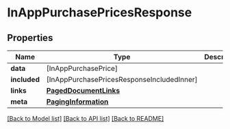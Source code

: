 # InAppPurchasePricesResponse

## Properties
Name | Type | Description | Notes
------------ | ------------- | ------------- | -------------
**data** | [InAppPurchasePrice] |  | 
**included** | [InAppPurchasePricesResponseIncludedInner] |  | [optional] 
**links** | [**PagedDocumentLinks**](PagedDocumentLinks.md) |  | 
**meta** | [**PagingInformation**](PagingInformation.md) |  | [optional] 

[[Back to Model list]](../README.md#documentation-for-models) [[Back to API list]](../README.md#documentation-for-api-endpoints) [[Back to README]](../README.md)


